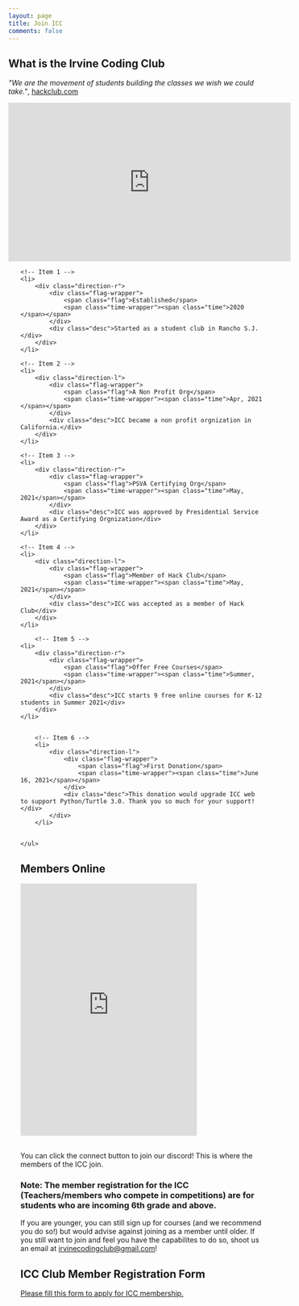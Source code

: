 ```yaml
---
layout: page
title: Join ICC
comments: false
---
```


## What is the Irvine Coding Club

*"We are the movement of students building the classes we wish we could take."*, [hackclub.com](https://github.com/hackclub)

<iframe width="560" height="315" src="https://www.youtube.com/embed/2VUfZbbN8AU" title="YouTube video player" frameborder="0" allow="accelerometer; autoplay; clipboard-write; encrypted-media; gyroscope; picture-in-picture" allowfullscreen></iframe>

<br />

<link href='https://fonts.googleapis.com/css?family=Open+Sans:400,300,300italic,400italic,600,600italic,700,700italic' rel='stylesheet' type='text/css'>
<!-- The Timeline -->
<link rel="stylesheet" href="assets/css/timeline.css">
<ul class="timeline">

	<!-- Item 1 -->
	<li>
		<div class="direction-r">
			<div class="flag-wrapper">
				<span class="flag">Established</span>
				<span class="time-wrapper"><span class="time">2020 </span></span>
			</div>
			<div class="desc">Started as a student club in Rancho S.J.</div>
		</div>
	</li>

	<!-- Item 2 -->
	<li>
		<div class="direction-l">
			<div class="flag-wrapper">
				<span class="flag">A Non Profit Org</span>
				<span class="time-wrapper"><span class="time">Apr, 2021 </span></span>
			</div>
			<div class="desc">ICC became a non profit orgnization in California.</div>
		</div>
	</li>

	<!-- Item 3 -->
	<li>
		<div class="direction-r">
			<div class="flag-wrapper">
				<span class="flag">PSVA Certifying Org</span>
				<span class="time-wrapper"><span class="time">May, 2021</span></span>
			</div>
			<div class="desc">ICC was approved by Presidential Service Award as a Certifying Orgnization</div>
		</div>
	</li>

  	<!-- Item 4 -->
	<li>
		<div class="direction-l">
			<div class="flag-wrapper">
				<span class="flag">Member of Hack Club</span>
				<span class="time-wrapper"><span class="time">May, 2021</span></span>
			</div>
			<div class="desc">ICC was accepted as a member of Hack Club</div>
		</div>
	</li>

    	<!-- Item 5 -->
	<li>
		<div class="direction-r">
			<div class="flag-wrapper">
				<span class="flag">Offer Free Courses</span>
				<span class="time-wrapper"><span class="time">Summer, 2021</span></span>
			</div>
			<div class="desc">ICC starts 9 free online courses for K-12 students in Summer 2021</div>
		</div>
	</li>


	 	<!-- Item 6 -->
	  	<li>
	  		<div class="direction-l">
	  			<div class="flag-wrapper">
	  				<span class="flag">First Donation</span>
	  				<span class="time-wrapper"><span class="time">June 16, 2021</span></span>
	  			</div>
	  			<div class="desc">This donation would upgrade ICC web to support Python/Turtle 3.0. Thank you so much for your support!</div>
	  		</div>
	  	</li>


	</ul>


## Members Online

<div class="large text-muted">
<iframe src="https://discord.com/widget?id=800120401107746846&theme=dark" width="350" height="500" allowtransparency="true" frameborder="0" sandbox="allow-popups allow-popups-to-escape-sandbox allow-same-origin allow-scripts"></iframe>
</div>


<br />

You can click the connect button to join our discord! This is where the members of the ICC join.

### Note: The member registration for the ICC (Teachers/members who compete in competitions) are for students who are incoming 6th grade and above.
If you are younger, you can still sign up for courses (and we recommend you do so!) but would advise against joining as a member until older. If you still want to join and feel you have the capabilites to do so, shoot us an email at irvinecodingclub@gmail.com!

## ICC Club Member Registration Form
[Please fill this form to apply for ICC membership.](https://forms.gle/Ky4S6YLkkursGyZn6)

<br />

<br />
